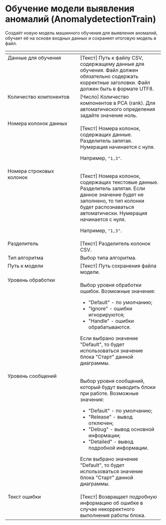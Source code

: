# Обучение модели выявления аномалий (AnomalydetectionTrain)

Создаёт новую модель машинного обучения для выявления аномалий, обучает её на основе входных данных и сохраняет итоговую модель в файл.

<table data-header-hidden><thead><tr><th width="307.933349609375" valign="top"></th><th width="322.45001220703125" valign="top"></th></tr></thead><tbody><tr><td valign="top">Данные для обучения</td><td valign="top">[Текст] Путь к файлу CSV, содержащему данные для обучения. Файл должен обязательно содержать корректные заголовки. Файл должен быть в формате UTF8.</td></tr><tr><td valign="top">Количество компонентов</td><td valign="top">[Число] Количество компонентов в PCA (rank). Для автоматического определения задайте значение ноль.</td></tr><tr><td valign="top">Номера колонок данных</td><td valign="top"><p>[Текст] Номера колонок, содержащих данные. Разделитель запятая. Нумерация начинается с нуля. </p><p>Например, <code>"1,3"</code>.</p></td></tr><tr><td valign="top">Номера строковых колонок</td><td valign="top"><p>[Текст] Номера колонок, содержащих текстовые данные. Разделитель запятая. Если данное значение будет не заполнено, то тип колонки будет распознаваться автоматически. Нумерация начинается с нуля. </p><p>Например, <code>"1,3"</code>.</p></td></tr><tr><td valign="top">Разделитель</td><td valign="top">[Текст] Разделитель колонок CSV.</td></tr><tr><td valign="top">Тип алгоритма</td><td valign="top">Выбор типа алгоритма.</td></tr><tr><td valign="top">Путь к модели</td><td valign="top">[Текст] Путь сохранения файла модели.</td></tr><tr><td valign="top">Уровень обработки</td><td valign="top"><p>Выбор уровня обработки ошибок. Возможные значения: </p><ul><li>"Default" - по умолчанию; </li><li>"Ignore" - ошибки игнорируются; </li><li>"Handle" - ошибки обрабатываются. </li></ul><p>Если выбрано значение "Default", то будет использоваться значение блока "Старт" данной диаграммы.</p></td></tr><tr><td valign="top">Уровень сообщений</td><td valign="top"><p>Выбор уровня сообщений, который будут выводить блоки при работе. Возможные значения: </p><ul><li>"Default" - по умолчанию; </li><li>"Release" - вывод отключен; </li><li>"Debug" - вывод основной информации; </li><li>"Detailed" - вывод подробной информации. </li></ul><p>Если выбрано значение "Default", то будет использоваться значение блока "Старт" данной диаграммы.</p></td></tr><tr><td valign="top">Текст ошибки</td><td valign="top">[Текст] Возвращает подробную информацию об ошибке в случае некорректного выполнения работы блока.</td></tr></tbody></table>
